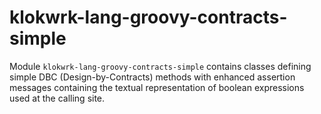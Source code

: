 # klokwrk-lang-groovy-contracts-simple

Module `klokwrk-lang-groovy-contracts-simple` contains classes defining simple DBC (Design-by-Contracts) methods with enhanced assertion messages containing the textual representation of boolean
expressions used at the calling site.

